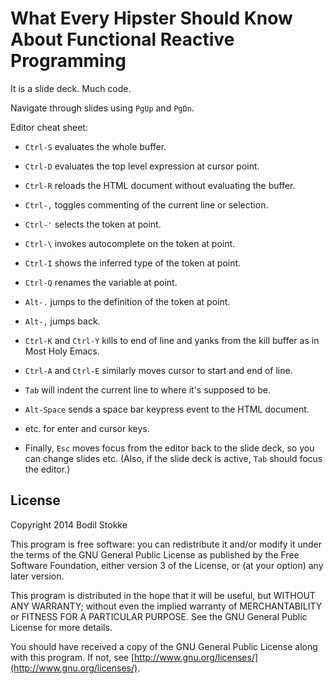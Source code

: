 What Every Hipster Should Know About Functional Reactive Programming
====================================================================

It is a slide deck. Much code.

Navigate through slides using `PgUp` and `PgDn`.

Editor cheat sheet:

* `Ctrl-S` evaluates the whole buffer.
* `Ctrl-D` evaluates the top level expression at cursor point.
* `Ctrl-R` reloads the HTML document without evaluating the buffer.
* `Ctrl-,` toggles commenting of the current line or selection.
* `Ctrl-'` selects the token at point.
* `Ctrl-\` invokes autocomplete on the token at point.
* `Ctrl-I` shows the inferred type of the token at point.
* `Ctrl-Q` renames the variable at point.
* `Alt-.` jumps to the definition of the token at point.
* `Alt-,` jumps back.

* `Ctrl-K` and `Ctrl-Y` kills to end of line and yanks from the kill buffer as in Most Holy Emacs.
* `Ctrl-A` and `Ctrl-E` similarly moves cursor to start and end of line.
* `Tab` will indent the current line to where it's supposed to be.

* `Alt-Space` sends a space bar keypress event to the HTML document.
* etc. for enter and cursor keys.

* Finally, `Esc` moves focus from the editor back to the slide deck, so you can change slides etc. (Also, if the slide deck is active, `Tab` should focus the editor.)

License
-------

Copyright 2014 Bodil Stokke

This program is free software: you can redistribute it and/or modify
it under the terms of the GNU General Public License as published by
the Free Software Foundation, either version 3 of the License, or
(at your option) any later version.

This program is distributed in the hope that it will be useful,
but WITHOUT ANY WARRANTY; without even the implied warranty of
MERCHANTABILITY or FITNESS FOR A PARTICULAR PURPOSE.  See the
GNU General Public License for more details.

You should have received a copy of the GNU General Public License
along with this program. If not, see
[http://www.gnu.org/licenses/](http://www.gnu.org/licenses/).
